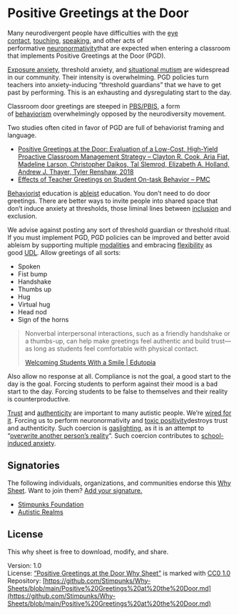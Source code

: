 # Positive Greetings at the Door

Many neurodivergent people have difficulties with the [eye contact](https://stimpunks.org/eye-contact/), [touching](https://stimpunks.org/access/perceptual-worlds/), [speaking](https://stimpunks.org/glossary/situational-mutism/), and other acts of performative [neuronormativity](https://stimpunks.org/glossary/neuronormativity/)that are expected when entering a classroom that implements Positive Greetings at the Door (PGD).

[Exposure anxiety](https://stimpunks.org/glossary/exposure-anxiety/), threshold anxiety, and [situational mutism](https://stimpunks.org/glossary/situational-mutism/) are widespread in our community. Their intensity is overwhelming. PGD policies turn teachers into anxiety-inducing “threshold guardians” that we have to get past by performing. This is an exhausting and dysregulating start to the day.

Classroom door greetings are steeped in [PBS/PBIS](https://stimpunks.org/glossary/behaviorism/), a form of [behaviorism](https://stimpunks.org/glossary/behaviorism/) overwhelmingly opposed by the neurodiversity movement.

Two studies often cited in favor of PGD are full of behaviorist framing and language.

- [Positive Greetings at the Door: Evaluation of a Low-Cost, High-Yield Proactive Classroom Management Strategy – Clayton R. Cook, Aria Fiat, Madeline Larson, Christopher Daikos, Tal Slemrod, Elizabeth A. Holland, Andrew J. Thayer, Tyler Renshaw, 2018](https://journals.sagepub.com/doi/abs/10.1177/1098300717753831)
- [Effects of Teacher Greetings on Student On-task Behavior – PMC](https://www.ncbi.nlm.nih.gov/pmc/articles/PMC1885415/)

[Behaviorist](https://stimpunks.org/glossary/behaviorism/) education is [ableist](https://stimpunks.org/glossary/ableism/) education.
You don’t need to do door greetings. There are better ways to invite people into shared space that don’t induce anxiety at thresholds, those liminal lines between [inclusion](https://stimpunks.org/glossary/inclusion/) and exclusion.

We advise against posting any sort of threshold guardian or threshold ritual. If you must implement PGD, PGD policies can be improved and better avoid ableism by supporting multiple [modalities](https://stimpunks.org/glossary/modality/) and embracing [flexibility](https://stimpunks.org/glossary/flexibility/) as good [UDL](https://stimpunks.org/glossary/universal-design-for-learning/). Allow greetings of all sorts:

- Spoken
- Fist bump
- Handshake
- Thumbs up
- Hug
- Virtual hug
- Head nod
- Sign of the horns

> Nonverbal interpersonal interactions, such as a friendly handshake or a thumbs-up, can help make greetings feel authentic and build trust—as long as students feel comfortable with physical contact.
> 
> [Welcoming Students With a Smile | Edutopia](https://www.edutopia.org/article/welcoming-students-smile/)

Also allow no response at all. Compliance is not the goal, a good start to the day is the goal. Forcing students to perform against their mood is a bad start to the day. Forcing students to be false to themselves and their reality is counterproductive.

[Trust](https://stimpunks.org/glossary/trust/) and [authenticity](https://stimpunks.org/glossary/very-grand-emotions/) are important to many autistic people. We’re [wired for it](https://stimpunks.org/glossary/canary/). Forcing us to perform neuronormativity and [toxic positivity](https://stimpunks.org/glossary/toxic-positivity/)destroys trust and authenticity. Such coercion is [gaslighting](https://medium.com/@sheaemmafett/10-things-i-wish-i-d-known-about-gaslighting-22234cb5e407), as it is an attempt to “[overwrite another person’s reality](https://medium.com/@sheaemmafett/10-things-i-wish-i-d-known-about-gaslighting-22234cb5e407)“. Such coercion contributes to [school-induced anxiety](https://stimpunks.org/glossary/school-induced-anxiety/).

## Signatories

The following individuals, organizations, and communities endorse this [Why Sheet](https://stimpunks.org/why/). Want to join them? [Add your signature.](https://stimpunks.org/fieldguide/operations/forms/sign-why-sheet/)

- [Stimpunks Foundation](https://stimpunks.org/)
- [Autistic Realms](https://www.autisticrealms.com)

## License

This why sheet is free to download, modify, and share.

Version: 1.0  
License: [“Positive Greetings at the Door Why Sheet”](https://stimpunks.org/why/positive-greetings-at-the-door/) is marked with [CC0 1.0](https://creativecommons.org/publicdomain/zero/1.0/?ref=chooser-v1)  
Repository: [https://github.com/Stimpunks/Why-Sheets/blob/main/Positive%20Greetings%20at%20the%20Door.md](https://github.com/Stimpunks/Why-Sheets/blob/main/Positive%20Greetings%20at%20the%20Door.md)

